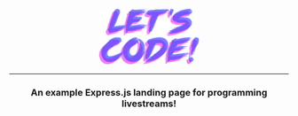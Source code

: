 <center>

&nbsp;
<img height="100"  src="LOGO.png" />
&nbsp;

---

### An example Express.js landing page for programming livestreams!
</center>

